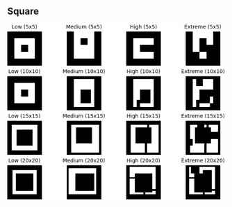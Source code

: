 ## Square


<img src="https://github.com/deeprison/Molding/blob/main/data/square/img/vis.jpg" width="500"/>
